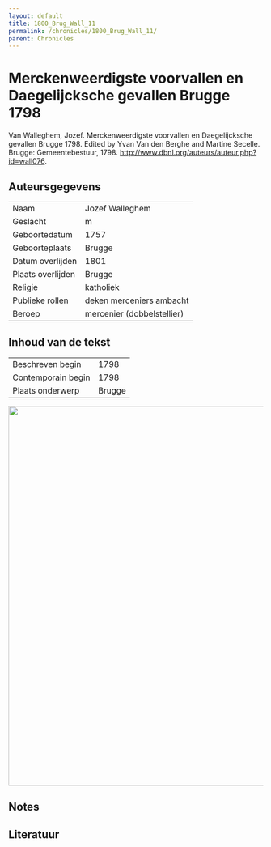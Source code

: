 ```yaml
---
layout: default
title: 1800_Brug_Wall_11
permalink: /chronicles/1800_Brug_Wall_11/
parent: Chronicles
--- 
```



# Merckenweerdigste voorvallen en Daegelijcksche gevallen Brugge 1798 

Van Walleghem, Jozef. Merckenweerdigste voorvallen en Daegelijcksche gevallen Brugge 1798. Edited by Yvan Van den Berghe and Martine Secelle. Brugge: Gemeentebestuur, 1798. http://www.dbnl.org/auteurs/auteur.php?id=wall076. 

## Auteursgegevens 

| | | 
| --------------- | --------------- | 
| Naam | Jozef Walleghem | 
| Geslacht | m | 
| Geboortedatum | 1757 | 
| Geboorteplaats | Brugge | 
| Datum overlijden | 1801 | 
| Plaats overlijden | Brugge | 
| Religie | katholiek | 
| Publieke rollen | deken merceniers ambacht | 
| Beroep | mercenier (dobbelstellier) | 

## Inhoud van de tekst 

| | | 
| --------------- | --------------- | 
| Beschreven begin | 1798 | 
| Contemporain begin | 1798 | 
| Plaats onderwerp | Brugge | 

[<img src="..\..\barplots_chronicles\1800_Brug_Wall_11.jpg" width="750"/>](..\..\barplots_chronicles\1800_Brug_Wall_11.jpg) 

## Notes 

## Literatuur 

